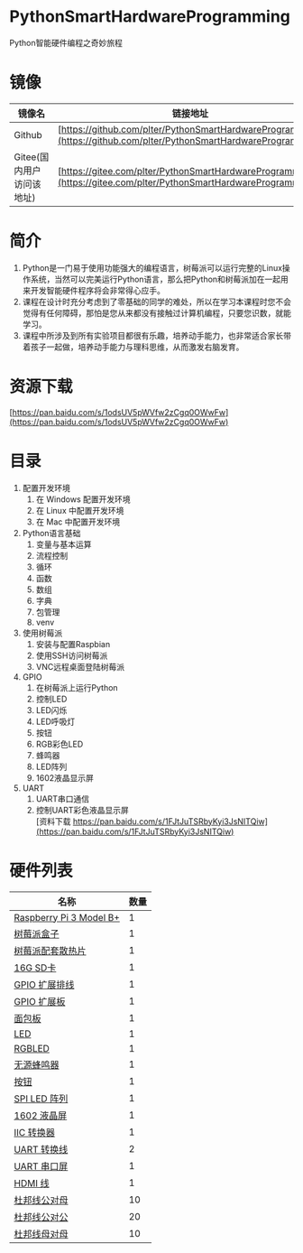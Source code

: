 # PythonSmartHardwareProgramming
Python智能硬件编程之奇妙旅程

# 镜像 

| 镜像名 | 链接地址 |
| --- | --- |
| Github | [https://github.com/plter/PythonSmartHardwareProgramming](https://github.com/plter/PythonSmartHardwareProgramming) |
| Gitee(国内用户访问该地址) | [https://gitee.com/plter/PythonSmartHardwareProgramming](https://gitee.com/plter/PythonSmartHardwareProgramming) |

# 简介

1. Python是一门易于使用功能强大的编程语言，树莓派可以运行完整的Linux操作系统，当然可以完美运行Python语言，那么把Python和树莓派加在一起用来开发智能硬件程序将会非常得心应手。  
2. 课程在设计时充分考虑到了零基础的同学的难处，所以在学习本课程时您不会觉得有任何障碍，那怕是您从来都没有接触过计算机编程，只要您识数，就能学习。
3. 课程中所涉及到所有实验项目都很有乐趣，培养动手能力，也非常适合家长带着孩子一起做，培养动手能力与理科思维，从而激发右脑发育。  

# 资源下载 

[https://pan.baidu.com/s/1odsUV5pWVfw2zCgq0OWwFw](https://pan.baidu.com/s/1odsUV5pWVfw2zCgq0OWwFw) 

# 目录

1. 配置开发环境 
    1. 在 Windows 配置开发环境 
    2. 在 Linux 中配置开发环境 
    3. 在 Mac 中配置开发环境 
1. Python语言基础 
    1. 变量与基本运算 
    1. 流程控制 
    1. 循环 
    2. 函数 
    2. 数组 
    2. 字典 
    3. 包管理 
    4. venv 
1. 使用树莓派 
    1. 安装与配置Raspbian 
    4. 使用SSH访问树莓派 
    5. VNC远程桌面登陆树莓派 
1. GPIO 
    1. 在树莓派上运行Python 
    1. 控制LED 
    1. LED闪烁 
    2. LED呼吸灯 
    1. 按钮 
    3. RGB彩色LED
    4. 蜂鸣器 
    2. LED阵列
    2. 1602液晶显示屏 
1. UART
    1. UART串口通信
    1. 控制UART彩色液晶显示屏   
        [资料下载 https://pan.baidu.com/s/1FJtJuTSRbyKyi3JsNITQiw](https://pan.baidu.com/s/1FJtJuTSRbyKyi3JsNITQiw)
    
# 硬件列表  

| 名称 | 数量 |
| --- | --- |
| [Raspberry Pi 3 Model B+](photos/IMG_20180908_121431.jpg) | 1 |
| [树莓派盒子](photos/IMG_20180908_160102.jpg) | 1 |
| [树莓派配套散热片](photos/IMG_20180909_072859.jpg) | 1 |
| [16G SD卡](photos/IMG_20180908_121401.jpg) | 1 |
| [GPIO 扩展排线](photos/IMG_20180908_121546.jpg) | 1 |
| [GPIO 扩展板](photos/IMG_20180908_121526.jpg) | 1 |
| [面包板](photos/IMG_20180908_121455.jpg) | 1 |
| [LED](photos/IMG_20180908_121318.jpg) | 1 |
| [RGBLED](photos/IMG_20180908_160633.jpg) | 1 |
| [无源蜂鸣器](photos/IMG_20180908_161236.jpg) | 1 |
| [按钮](photos/IMG_20180908_160431.jpg) | 1 |
| [SPI LED 阵列](photos/IMG_20180908_161339.jpg) | 1 |
| [1602 液晶屏](photos/IMG_20180908_161548.jpg) | 1 |
| [IIC 转换器](photos/IMG_20180908_161608.jpg) | 1 |
| [UART 转换线](photos/IMG_20180908_160527.jpg) | 2 |
| [UART 串口屏](photos/IMG_20180908_160249.jpg) | 1 |
| [HDMI 线](photos/IMG_20180909_074508.jpg) | 1 |
| [杜邦线公对母](photos/IMG_20180909_074943.jpg) | 10 |
| [杜邦线公对公](photos/IMG_20180909_075046.jpg) | 20 |
| [杜邦线母对母](photos/IMG_20180909_075311.jpg) | 10 |
